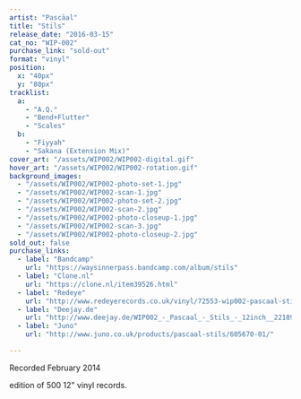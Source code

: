 ```yaml
---
artist: "Pascäal"
title: "Stils"
release_date: "2016-03-15"
cat_no: "WIP-002"
purchase_link: "sold-out"
format: "vinyl"
position:
  x: "40px"
  y: "80px"
tracklist:
  a:
    - "A.Q."
    - "Bend+Flutter"
    - "Scales"
  b:
    - "Fiyyah"
    - "Sakana (Extension Mix)"
cover_art: "/assets/WIP002/WIP002-digital.gif"
hover_art: "/assets/WIP002/WIP002-rotation.gif"
background_images:
  - "/assets/WIP002/WIP002-photo-set-1.jpg"
  - "/assets/WIP002/WIP002-scan-1.jpg"
  - "/assets/WIP002/WIP002-photo-set-2.jpg"
  - "/assets/WIP002/WIP002-scan-2.jpg"
  - "/assets/WIP002/WIP002-photo-closeup-1.jpg"
  - "/assets/WIP002/WIP002-scan-3.jpg"
  - "/assets/WIP002/WIP002-photo-closeup-2.jpg"
sold_out: false
purchase_links:
  - label: "Bandcamp"
    url: "https://waysinnerpass.bandcamp.com/album/stils"
  - label: "Clone.nl"
    url: "https://clone.nl/item39526.html"
  - label: "Redeye"
    url: "http://www.redeyerecords.co.uk/vinyl/72553-wip002-pascaal-stils"
  - label: "Deejay.de"
    url: "http://www.deejay.de/WIP002_-_Pascaal_-_Stils_-_12inch__221893"
  - label: "Juno"
    url: "http://www.juno.co.uk/products/pascaal-stils/605670-01/"

---
```


Recorded February 2014

edition of 500 12" vinyl records.
